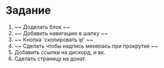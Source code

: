 # Задание

1. ~~ Доделать блок ~~
2. ~~ Добавить навигацию в шапку ~~
3. ~~ Кнопка 'скопировать ip' ~~
4. ~~ Сделать чтобы надпись менялась при прокрутке ~~
5. Добавить ссылки на дискорд, и вк.
6. Сделать страницу на донат.
